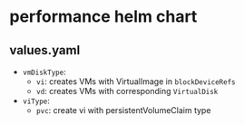 # performance helm chart
## values.yaml
- `vmDiskType`: 
    - `vi`: creates VMs with VirtualImage in `blockDeviceRefs`
    - `vd`: creates VMs with corresponding `VirtualDisk`
- `viType`:
  - `pvc`: create vi with persistentVolumeClaim type